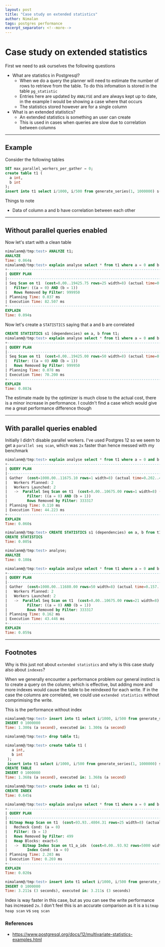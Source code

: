 ```yaml
---
layout: post
title: "Case study on extended statistics"
author: Nimalan
tags: postgres performance
excerpt_separator: <!--more-->
---
```


# Case study on extended statistics

First we need to ask ourselves the following questions

- What are statistics in Postgresql?
  + When we do a query the planner will need to estimate the number of rows to
  retrieve from the table. To do this infomation is stored in the table `pg_statistic`
  + Entries here are updated by `ANALYSE` and are always kept up to date, in
  the example I would be showing a case where that occurs
  + The statistics stored however are for a single column
- What is an extended statistics?
  + An extended statistics is something an user can create
  + This is used in cases when queries are slow due to correlation between columns

<!--more-->

---

## Example

Consider the following tables

```sql
SET max_parallel_workers_per_gather = 0;
create table t1 (
  a int,
  b int
);
insert into t1 select i/1000, i/500 from generate_series(1, 1000000) s(i);
```

Things to note
- Data of column a and b have correlation between each other

---

## Without parallel queries enabled

Now let's start with a clean table

```sql
nimalanm@/tmp:test> ANALYZE t1;
ANALYZE
Time: 0.064s
nimalanm@/tmp:test> explain analyse select * from t1 where a = 0 and b = 1;
+---------------------------------------------------------------------------------------------------+
| QUERY PLAN                                                                                        |
|---------------------------------------------------------------------------------------------------|
| Seq Scan on t1  (cost=0.00..19425.75 rows=25 width=8) (actual time=0.015..82.493 rows=50 loops=1) |
|   Filter: ((a = 0) AND (b = 1))                                                                   |
|   Rows Removed by Filter: 999950                                                                  |
| Planning Time: 0.037 ms                                                                           |
| Execution Time: 82.507 ms                                                                         |
+---------------------------------------------------------------------------------------------------+
EXPLAIN
Time: 0.094s
```

Now let's create a `STATISTICS` saying that a and b are correlated

```sql
CREATE STATISTICS s1 (dependencies) on a, b from t1;
nimalanm@/tmp:test> explain analyse select * from t1 where a = 0 and b = 1;
+---------------------------------------------------------------------------------------------------+
| QUERY PLAN                                                                                        |
|---------------------------------------------------------------------------------------------------|
| Seq Scan on t1  (cost=0.00..19425.00 rows=50 width=8) (actual time=0.013..70.186 rows=50 loops=1) |
|   Filter: ((a = 0) AND (b = 1))                                                                   |
|   Rows Removed by Filter: 999950                                                                  |
| Planning Time: 0.078 ms                                                                           |
| Execution Time: 70.200 ms                                                                         |
+---------------------------------------------------------------------------------------------------+
EXPLAIN
Time: 0.083s
```

The estimate made by the optimizer is much close to the actual cost, there is a minor increase in performance.
I couldn't find a case which would give me a great performance difference though

---

## With parallel queries enabled

Initially I didn't disable parallel workers. I've used Postgres 12 so we seem to get a 
`parallel seq scan`, which was `2x` faster than hence messed with my benchmark

```sql
nimalanm@/tmp:test> explain analyse select * from t1 where a = 0 and b = 1;
+------------------------------------------------------------------------------------------------------------------+
| QUERY PLAN                                                                                                       |
|------------------------------------------------------------------------------------------------------------------|
| Gather  (cost=1000.00..11675.10 rows=1 width=8) (actual time=0.202..44.202 rows=50 loops=1)                      |
|   Workers Planned: 2                                                                                             |
|   Workers Launched: 2                                                                                            |
|   ->  Parallel Seq Scan on t1  (cost=0.00..10675.00 rows=1 width=8) (actual time=14.889..29.008 rows=17 loops=3) |
|         Filter: ((a = 0) AND (b = 1))                                                                            |
|         Rows Removed by Filter: 333317                                                                           |
| Planning Time: 0.110 ms                                                                                          |
| Execution Time: 44.223 ms                                                                                        |
+------------------------------------------------------------------------------------------------------------------+
EXPLAIN
Time: 0.060s

nimalanm@/tmp:test> CREATE STATISTICS s1 (dependencies) on a, b from t1;
CREATE STATISTICS
Time: 0.005s

nimalanm@/tmp:test> analyse;
ANALYZE
Time: 0.108s

nimalanm@/tmp:test> explain analyse select * from t1 where a = 0 and b = 1;
+-------------------------------------------------------------------------------------------------------------------+
| QUERY PLAN                                                                                                        |
|-------------------------------------------------------------------------------------------------------------------|
| Gather  (cost=1000.00..11680.00 rows=50 width=8) (actual time=0.157..43.423 rows=50 loops=1)                      |
|   Workers Planned: 2                                                                                              |
|   Workers Launched: 2                                                                                             |
|   ->  Parallel Seq Scan on t1  (cost=0.00..10675.00 rows=21 width=8) (actual time=14.645..28.308 rows=17 loops=3) |
|         Filter: ((a = 0) AND (b = 1))                                                                             |
|         Rows Removed by Filter: 333317                                                                            |
| Planning Time: 0.162 ms                                                                                           |
| Execution Time: 43.446 ms                                                                                         |
+-------------------------------------------------------------------------------------------------------------------+
EXPLAIN
Time: 0.059s
```

---

## Footnotes

Why is this just not about `extended statistics` and why is this case study also about `indexes`?

When we generally encounter a performance problem our general instinct is to create
a query on the column; which is effective, but adding more and more indexes
would cause the table to be reindexed for each write. If in the case the
columns are correlated, we could use `extended statistics` without comprimising the write.

This is the performance without index

```sql
nimalanm@/tmp:test> insert into t1 select i/1000, i/500 from generate_series(1, 1000000) s(i);
INSERT 0 1000000
Time: 1.300s (a second), executed in: 1.300s (a second)

nimalanm@/tmp:test> drop table t1;

nimalanm@/tmp:test> create table t1 (
   a int,
   b int
 );
 insert into t1 select i/1000, i/500 from generate_series(1, 1000000) s(i);
CREATE TABLE
INSERT 0 1000000
Time: 1.368s (a second), executed in: 1.368s (a second)

nimalanm@/tmp:test> create index on t1 (a);
CREATE INDEX
Time: 0.645s

nimalanm@/tmp:test> explain analyse select * from t1 where a = 0 and b = 1;
+-----------------------------------------------------------------------------------------------------------------------+
| QUERY PLAN                                                                                                            |
|-----------------------------------------------------------------------------------------------------------------------|
| Bitmap Heap Scan on t1  (cost=93.93..4804.31 rows=25 width=8) (actual time=0.129..0.198 rows=500 loops=1)             |
|   Recheck Cond: (a = 0)                                                                                               |
|   Filter: (b = 1)                                                                                                     |
|   Rows Removed by Filter: 499                                                                                         |
|   Heap Blocks: exact=5                                                                                                |
|   ->  Bitmap Index Scan on t1_a_idx  (cost=0.00..93.92 rows=5000 width=0) (actual time=0.067..0.067 rows=999 loops=1) |
|         Index Cond: (a = 0)                                                                                           |
| Planning Time: 2.203 ms                                                                                               |
| Execution Time: 0.269 ms                                                                                              |
+-----------------------------------------------------------------------------------------------------------------------+
EXPLAIN
Time: 0.020s

nimalanm@/tmp:test> insert into t1 select i/1000, i/500 from generate_series(1, 1000000) s(i);
INSERT 0 1000000
Time: 3.211s (3 seconds), executed in: 3.211s (3 seconds)
```

Index is way faster in this case, but as you can see the write performance has increased `2x`.
I don't feel this is an accurate comparison as it is a `bitmap heap scan` vs `seq scan`

### References

- https://www.postgresql.org/docs/12/multivariate-statistics-examples.html
